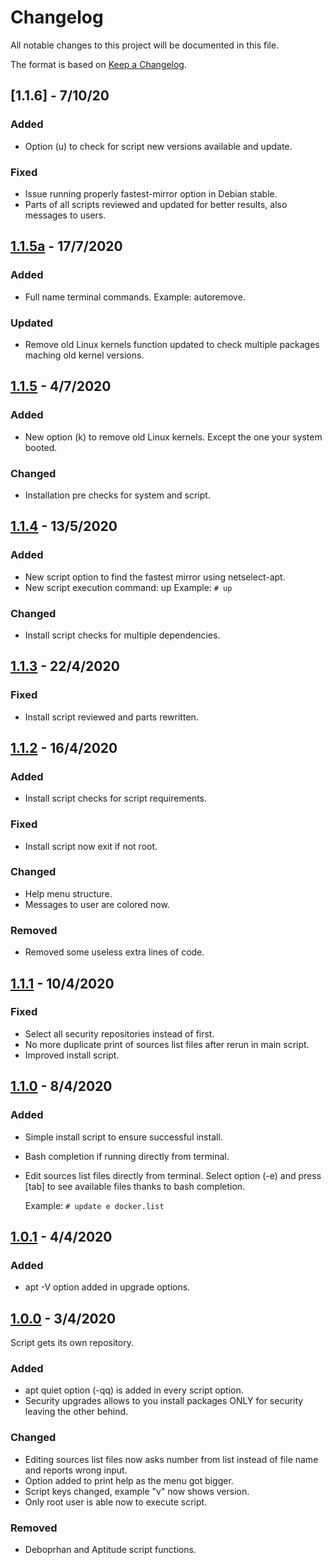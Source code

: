 # Changelog
All notable changes to this project will be documented in this file.

The format is based on [Keep a
Changelog](https://keepachangelog.com/en/1.0.0/).

## [1.1.6] - 7/10/20
### Added
- Option (u) to check for script new versions available and update.
### Fixed
- Issue running properly fastest-mirror option in Debian stable.
- Parts of all scripts reviewed and updated for better results, also
  messages to users.

## [1.1.5a] - 17/7/2020
### Added
- Full name terminal commands. Example: autoremove.
### Updated
- Remove old Linux kernels function updated to check multiple packages
  maching old kernel versions.

## [1.1.5] - 4/7/2020
### Added
- New option (k) to remove old Linux kernels. Except the one your system
  booted.
### Changed
- Installation pre checks for system and script.

## [1.1.4] - 13/5/2020
### Added
- New script option to find the fastest mirror using netselect-apt.
- New script execution command: up
  Example: ```# up```
### Changed
- Install script checks for multiple dependencies.

## [1.1.3] - 22/4/2020
### Fixed
- Install script reviewed and parts rewritten.

## [1.1.2] - 16/4/2020
### Added
- Install script checks for script requirements.
### Fixed
- Install script now exit if not root.
### Changed
- Help menu structure.
- Messages to user are colored now.
### Removed
- Removed some useless extra lines of code.

## [1.1.1] - 10/4/2020
### Fixed
- Select all security repositories instead of first.
- No more duplicate print of sources list files after rerun in main script.
- Improved install script.

## [1.1.0] - 8/4/2020
### Added
- Simple install script to ensure successful install.
- Bash completion if running directly from terminal.
- Edit sources list files directly from terminal. Select option (-e) and
  press [tab] to see available files thanks to bash completion.

  Example: ```# update e docker.list```

## [1.0.1] - 4/4/2020
### Added
- apt -V option added in upgrade options.

## [1.0.0] - 3/4/2020
Script gets its own repository.
### Added
- apt quiet option (-qq) is added in every script option.
- Security upgrades allows to you install packages ONLY for security leaving
  the other behind.

### Changed
- Editing sources list files now asks number from list instead of file
  name and reports wrong input.
- Option added to print help as the menu got bigger.
- Script keys changed, example "v" now shows version.
- Only root user is able now to execute script.

### Removed
- Deboprhan and Aptitude script functions.

[1.1.5a]: https://github.com/sianios/system-update/tree/v1.1.5a
[1.1.5]: https://github.com/sianios/system-update/tree/v1.1.5
[1.1.4]: https://github.com/sianios/system-update/tree/v1.1.4
[1.1.3]: https://github.com/sianios/system-update/tree/v1.1.3
[1.1.2]: https://github.com/sianios/system-update/tree/v1.1.2
[1.1.1]: https://github.com/sianios/system-update/tree/v1.1.1
[1.1.0]: https://github.com/sianios/system-update/tree/v1.1.0
[1.0.1]: https://github.com/sianios/system-update/tree/v1.0.1
[1.0.0]: https://github.com/sianios/system-update/tree/v1.0.0
